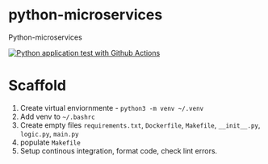 # python-microservices
Python-microservices

[![Python application test with Github Actions](https://github.com/ishaniDolawatta/python-microservices/actions/workflows/devops.yml/badge.svg)](https://github.com/ishaniDolawatta/python-microservices/actions/workflows/devops.yml)

# Scaffold
1. Create virtual enviornmente - `python3 -m venv ~/.venv`
2. Add venv to `~/.bashrc`
3. Create empty files `requirements.txt`, `Dockerfile`, `Makefile`, `__init__.py`, `logic.py`, `main.py`
4. populate `Makefile`
5. Setup continous integration, format code, check lint errors. 


